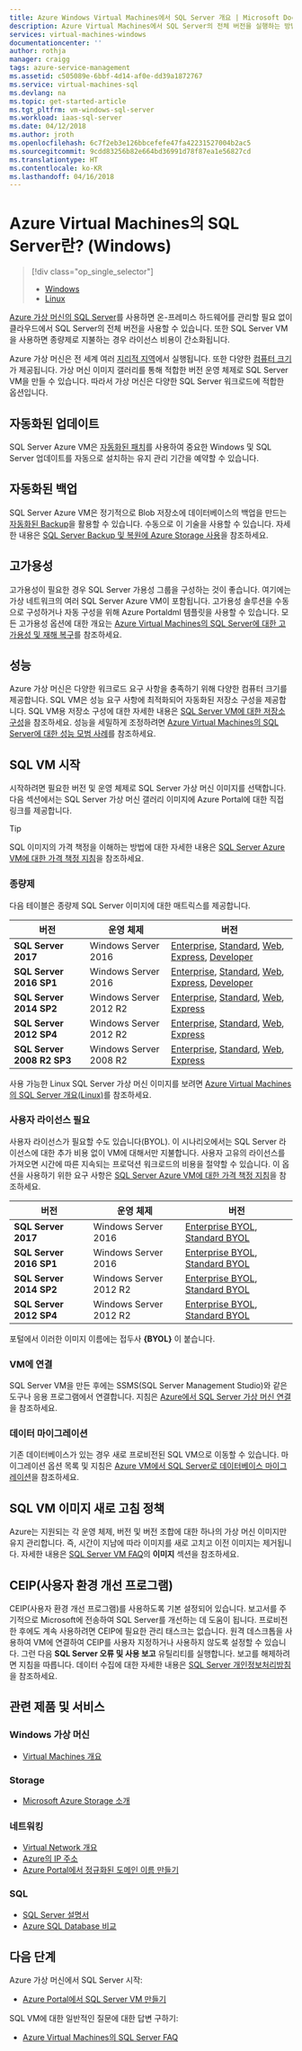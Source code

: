 ```yaml
---
title: Azure Windows Virtual Machines에서 SQL Server 개요 | Microsoft Docs
description: Azure Virtual Machines에서 SQL Server의 전체 버전을 실행하는 방법을 알아봅니다.
services: virtual-machines-windows
documentationcenter: ''
author: rothja
manager: craigg
tags: azure-service-management
ms.assetid: c505089e-6bbf-4d14-af0e-dd39a1872767
ms.service: virtual-machines-sql
ms.devlang: na
ms.topic: get-started-article
ms.tgt_pltfrm: vm-windows-sql-server
ms.workload: iaas-sql-server
ms.date: 04/12/2018
ms.author: jroth
ms.openlocfilehash: 6c7f2eb3e126bbcefefe47fa42231527004b2ac5
ms.sourcegitcommit: 9cdd83256b82e664bd36991d78f87ea1e56827cd
ms.translationtype: HT
ms.contentlocale: ko-KR
ms.lasthandoff: 04/16/2018
---
```

# <a name="what-is-sql-server-on-azure-virtual-machines-windows"></a>Azure Virtual Machines의 SQL Server란? (Windows)

> [!div class="op_single_selector"]
> * [Windows](virtual-machines-windows-sql-server-iaas-overview.md)
> * [Linux](../../linux/sql/sql-server-linux-virtual-machines-overview.md)

[Azure 가상 머신의 SQL Server](https://azure.microsoft.com/services/virtual-machines/sql-server/)를 사용하면 온-프레미스 하드웨어를 관리할 필요 없이 클라우드에서 SQL Server의 전체 버전을 사용할 수 있습니다. 또한 SQL Server VM을 사용하면 종량제로 지불하는 경우 라이선스 비용이 간소화됩니다.

Azure 가상 머신은 전 세계 여러 [지리적 지역](https://azure.microsoft.com/regions/)에서 실행됩니다. 또한 다양한 [컴퓨터 크기](../sizes.md)가 제공됩니다. 가상 머신 이미지 갤러리를 통해 적합한 버전 운영 체제로 SQL Server VM을 만들 수 있습니다. 따라서 가상 머신은 다양한 SQL Server 워크로드에 적합한 옵션입니다.

## <a name="automated-updates"></a>자동화된 업데이트

SQL Server Azure VM은 [자동화된 패치](virtual-machines-windows-sql-automated-patching.md)를 사용하여 중요한 Windows 및 SQL Server 업데이트를 자동으로 설치하는 유지 관리 기간을 예약할 수 있습니다.

## <a name="automated-backups"></a>자동화된 백업

SQL Server Azure VM은 정기적으로 Blob 저장소에 데이터베이스의 백업을 만드는 [자동화된 Backup](virtual-machines-windows-sql-automated-backup-v2.md)을 활용할 수 있습니다. 수동으로 이 기술을 사용할 수 있습니다. 자세한 내용은 [SQL Server Backup 및 복원에 Azure Storage 사용](virtual-machines-windows-use-storage-sql-server-backup-restore.md)을 참조하세요.

## <a name="high-availability"></a>고가용성

고가용성이 필요한 경우 SQL Server 가용성 그룹을 구성하는 것이 좋습니다. 여기에는 가상 네트워크의 여러 SQL Server Azure VM이 포함됩니다. 고가용성 솔루션을 수동으로 구성하거나 자동 구성을 위해 Azure Portaldml 템플릿을 사용할 수 있습니다. 모든 고가용성 옵션에 대한 개요는 [Azure Virtual Machines의 SQL Server에 대한 고가용성 및 재해 복구](virtual-machines-windows-sql-high-availability-dr.md)를 참조하세요.

## <a name="performance"></a>성능

Azure 가상 머신은 다양한 워크로드 요구 사항을 충족하기 위해 다양한 컴퓨터 크기를 제공합니다. SQL VM은 성능 요구 사항에 최적화되어 자동화된 저장소 구성을 제공합니다. SQL VM용 저장소 구성에 대한 자세한 내용은 [SQL Server VM에 대한 저장소 구성](virtual-machines-windows-sql-server-storage-configuration.md)을 참조하세요. 성능을 세밀하게 조정하려면 [Azure Virtual Machines의 SQL Server에 대한 성능 모범 사례](virtual-machines-windows-sql-performance.md)를 참조하세요.

## <a name="get-started-with-sql-vms"></a>SQL VM 시작

시작하려면 필요한 버전 및 운영 체제로 SQL Server 가상 머신 이미지를 선택합니다. 다음 섹션에서는 SQL Server 가상 머신 갤러리 이미지에 Azure Portal에 대한 직접 링크를 제공합니다.

> [!TIP]
> SQL 이미지의 가격 책정을 이해하는 방법에 대한 자세한 내용은 [SQL Server Azure VM에 대한 가격 책정 지침](virtual-machines-windows-sql-server-pricing-guidance.md)을 참조하세요. 

### <a id="payasyougo"></a> 종량제
다음 테이블은 종량제 SQL Server 이미지에 대한 매트릭스를 제공합니다.

| 버전 | 운영 체제 | 버전 |
| --- | --- | --- |
| **SQL Server 2017** |Windows Server 2016 |[Enterprise](https://portal.azure.com/#create/Microsoft.SQLServer2017EnterpriseWindowsServer2016), [Standard](https://portal.azure.com/#create/Microsoft.SQLServer2017StandardonWindowsServer2016), [Web](https://portal.azure.com/#create/Microsoft.SQLServer2017WebonWindowsServer2016), [Express](https://portal.azure.com/#create/Microsoft.FreeSQLServerLicenseSQLServer2017ExpressonWindowsServer2016), [Developer](https://portal.azure.com/#create/Microsoft.FreeSQLServerLicenseSQLServer2017DeveloperonWindowsServer2016) |
| **SQL Server 2016 SP1** |Windows Server 2016 |[Enterprise](https://portal.azure.com/#create/Microsoft.SQLServer2016SP1EnterpriseWindowsServer2016), [Standard](https://portal.azure.com/#create/Microsoft.SQLServer2016SP1StandardWindowsServer2016), [Web](https://portal.azure.com/#create/Microsoft.SQLServer2016SP1WebWindowsServer2016), [Express](https://portal.azure.com/#create/Microsoft.SQLServer2016SP1ExpressWindowsServer2016), [Developer](https://portal.azure.com/#create/Microsoft.SQLServer2016SP1DeveloperWindowsServer2016) |
| **SQL Server 2014 SP2** |Windows Server 2012 R2 |[Enterprise](https://portal.azure.com/#create/Microsoft.SQLServer2014SP2EnterpriseWindowsServer2012R2), [Standard](https://portal.azure.com/#create/Microsoft.SQLServer2014SP2StandardWindowsServer2012R2), [Web](https://portal.azure.com/#create/Microsoft.SQLServer2014SP2WebWindowsServer2012R2), [Express](https://portal.azure.com/#create/Microsoft.SQLServer2014SP2ExpressWindowsServer2012R2) |
| **SQL Server 2012 SP4** |Windows Server 2012 R2 |[Enterprise](https://portal.azure.com/#create/Microsoft.SQLServer2012SP4EnterpriseWindowsServer2012R2), [Standard](https://portal.azure.com/#create/Microsoft.SQLServer2012SP4StandardWindowsServer2012R2), [Web](https://portal.azure.com/#create/Microsoft.SQLServer2012SP4WebWindowsServer2012R2), [Express](https://portal.azure.com/#create/Microsoft.SQLServer2012SP4ExpressWindowsServer2012R2) |
| **SQL Server 2008 R2 SP3** |Windows Server 2008 R2|[Enterprise](https://portal.azure.com/#create/Microsoft.SQLServer2008R2SP3EnterpriseWindowsServer2008R2), [Standard](https://portal.azure.com/#create/Microsoft.SQLServer2008R2SP3StandardWindowsServer2008R2), [Web](https://portal.azure.com/#create/Microsoft.SQLServer2008R2SP3WebWindowsServer2008R2), [Express](https://portal.azure.com/#create/Microsoft.SQLServer2008R2SP3ExpressWindowsServer2008R2) |

사용 가능한 Linux SQL Server 가상 머신 이미지를 보려면 [Azure Virtual Machines의 SQL Server 개요(Linux)](../../linux/sql/sql-server-linux-virtual-machines-overview.md)를 참조하세요.

### <a id="BYOL"></a> 사용자 라이선스 필요
사용자 라이선스가 필요할 수도 있습니다(BYOL). 이 시나리오에서는 SQL Server 라이선스에 대한 추가 비용 없이 VM에 대해서만 지불합니다.  사용자 고유의 라이선스를 가져오면 시간에 따른 지속되는 프로덕션 워크로드의 비용을 절약할 수 있습니다. 이 옵션을 사용하기 위한 요구 사항은 [SQL Server Azure VM에 대한 가격 책정 지침](virtual-machines-windows-sql-server-pricing-guidance.md)을 참조하세요.

| 버전 | 운영 체제 | 버전 |
| --- | --- | --- |
| **SQL Server 2017** |Windows Server 2016 |[Enterprise BYOL](https://portal.azure.com/#create/Microsoft.BYOLSQLServer2017EnterpriseWindowsServer2016), [Standard BYOL](https://portal.azure.com/#create/Microsoft.BYOLSQLServer2017StandardonWindowsServer2016) |
| **SQL Server 2016 SP1** |Windows Server 2016 |[Enterprise BYOL](https://portal.azure.com/#create/Microsoft.BYOLSQLServer2016SP1EnterpriseWindowsServer2016), [Standard BYOL](https://portal.azure.com/#create/Microsoft.BYOLSQLServer2016SP1StandardWindowsServer2016) |
| **SQL Server 2014 SP2** |Windows Server 2012 R2 |[Enterprise BYOL](https://portal.azure.com/#create/Microsoft.BYOLSQLServer2014SP2EnterpriseWindowsServer2012R2), [Standard BYOL](https://portal.azure.com/#create/Microsoft.BYOLSQLServer2014SP2StandardWindowsServer2012R2) |
| **SQL Server 2012 SP4** |Windows Server 2012 R2 |[Enterprise BYOL](https://portal.azure.com/#create/Microsoft.BYOLSQLServer2012SP4EnterpriseWindowsServer2012R2), [Standard  BYOL](https://portal.azure.com/#create/Microsoft.BYOLSQLServer2012SP4StandardWindowsServer2012R2) |

포털에서 이러한 이미지 이름에는 접두사 **{BYOL}** 이 붙습니다.

### <a name="connect-to-the-vm"></a>VM에 연결
SQL Server VM을 만든 후에는 SSMS(SQL Server Management Studio)와 같은 도구나 응용 프로그램에서 연결합니다. 지침은 [Azure에서 SQL Server 가상 머신 연결](virtual-machines-windows-sql-connect.md)을 참조하세요.

### <a name="migrate-your-data"></a>데이터 마이그레이션
기존 데이터베이스가 있는 경우 새로 프로비전된 SQL VM으로 이동할 수 있습니다. 마이그레이션 옵션 목록 및 지침은 [Azure VM에서 SQL Server로 데이터베이스 마이그레이션](virtual-machines-windows-migrate-sql.md)을 참조하세요.

## <a id="lifecycle"></a> SQL VM 이미지 새로 고침 정책
Azure는 지원되는 각 운영 체제, 버전 및 버전 조합에 대한 하나의 가상 머신 이미지만 유지 관리합니다. 즉, 시간이 지남에 따라 이미지를 새로 고치고 이전 이미지는 제거됩니다. 자세한 내용은 [SQL Server VM FAQ](virtual-machines-windows-sql-server-iaas-faq.md#images)의 **이미지** 섹션을 참조하세요.

## <a name="customer-experience-improvement-program-ceip"></a>CEIP(사용자 환경 개선 프로그램)
CEIP(사용자 환경 개선 프로그램)를 사용하도록 기본 설정되어 있습니다. 보고서를 주기적으로 Microsoft에 전송하여 SQL Server를 개선하는 데 도움이 됩니다. 프로비전한 후에도 계속 사용하려면 CEIP에 필요한 관리 태스크는 없습니다. 원격 데스크톱을 사용하여 VM에 연결하여 CEIP를 사용자 지정하거나 사용하지 않도록 설정할 수 있습니다. 그런 다음 **SQL Server 오류 및 사용 보고** 유틸리티를 실행합니다. 보고를 해제하려면 지침을 따릅니다. 데이터 수집에 대한 자세한 내용은 [SQL Server 개인정보처리방침](https://www.microsoft.com/EN-US/privacystatement/SQLServer/Default.aspx)을 참조하세요.

## <a name="related-products-and-services"></a>관련 제품 및 서비스
### <a name="windows-virtual-machines"></a>Windows 가상 머신
* [Virtual Machines 개요](../overview.md)

### <a name="storage"></a>Storage
* [Microsoft Azure Storage 소개](../../../storage/common/storage-introduction.md)

### <a name="networking"></a>네트워킹
* [Virtual Network 개요](../../../virtual-network/virtual-networks-overview.md)
* [Azure의 IP 주소](../../../virtual-network/virtual-network-ip-addresses-overview-arm.md)
* [Azure Portal에서 정규화된 도메인 이름 만들기](../portal-create-fqdn.md)

### <a name="sql"></a>SQL
* [SQL Server 설명서](https://docs.microsoft.com/sql/index)
* [Azure SQL Database 비교](../../../sql-database/sql-database-paas-vs-sql-server-iaas.md)

## <a name="next-steps"></a>다음 단계

Azure 가상 머신에서 SQL Server 시작:

* [Azure Portal에서 SQL Server VM 만들기](quickstart-sql-vm-create-portal.md)

SQL VM에 대한 일반적인 질문에 대한 답변 구하기:

* [Azure Virtual Machines의 SQL Server FAQ](virtual-machines-windows-sql-server-iaas-faq.md)
